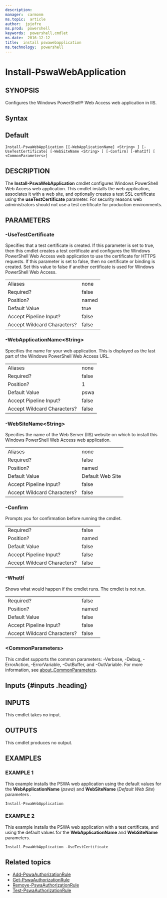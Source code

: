 ```yaml
---
description:  
manager:  carmonm
ms.topic:  article
author:  jpjofre
ms.prod:  powershell
keywords:  powershell,cmdlet
ms.date:  2016-12-12
title:  install pswawebapplication
ms.technology:  powershell
---
```


#  Install-PswaWebApplication

##  SYNOPSIS

Configures the Windows PowerShell® Web Access web application in IIS.

## Syntax

## Default
```
Install-PswaWebApplication [[-WebApplicationName] <String> ] [-UseTestCertificate] [-WebSiteName <String> ] [-Confirm] [-WhatIf] [ <CommonParameters>]
```

## DESCRIPTION

The **Install-PswaWebApplication** cmdlet configures Windows PowerShell
Web Access web application. This cmdlet installs the web application,
associates it with a web site, and optionally creates a test SSL
certificate using the **useTestCertificate** parameter. For security
reasons web administrators should not use a test certificate for
production environments.

## PARAMETERS

### -UseTestCertificate

Specifies that a test certificate is created. If this parameter is set
to true, then this cmdlet creates a test certificate and configures the
Windows PowerShell Web Access web application to use the certificate for
HTTPS requests. If this parameter is set to false, then no certificate
or binding is created. Set this value to false if another certificate is
used for Windows PowerShell Web Access.

|||  
|-|-|
| Aliases                              | none                                 |
| Required?                            | false                                |
| Position?                            | named                                |
| Default Value                        | true                                 |
| Accept Pipeline Input?               | false                                |
| Accept Wildcard Characters?          | false                                |

### -WebApplicationName&lt;String&gt;

Specifies the name for your web application. This is displayed as the
last part of the Windows PowerShell Web Access URL.

|||  
|-|-|
| Aliases                              | none                                 |
| Required?                            | false                                |
| Position?                            | 1                                    |
| Default Value                        | pswa                                 |
| Accept Pipeline Input?               | false                                |
| Accept Wildcard Characters?          | false                                |

### -WebSiteName&lt;String&gt;

Specifies the name of the Web Server (IIS) website on which to install
this Windows PowerShell Web Access web application.

|||  
|-|-|
| Aliases                              | none                                 |
| Required?                            | false                                |
| Position?                            | named                                |
| Default Value                        | Default Web Site                     |
| Accept Pipeline Input?               | false                                |
| Accept Wildcard Characters?          | false                                |

### -Confirm

Prompts you for confirmation before running the cmdlet.

|||  
|-|-|
| Required?                            | false                                |
| Position?                            | named                                |
| Default Value                        | false                                |
| Accept Pipeline Input?               | false                                |
| Accept Wildcard Characters?          | false                                |

### -WhatIf

Shows what would happen if the cmdlet runs.
The cmdlet is not run.

|||  
|-|-|
| Required?                            | false                                |
| Position?                            | named                                |
| Default Value                        | false                                |
| Accept Pipeline Input?               | false                                |
| Accept Wildcard Characters?          | false                                |

### &lt;CommonParameters&gt;

This cmdlet supports the common parameters:
-Verbose, -Debug, -ErrorAction, -ErrorVariable, -OutBuffer, and -OutVariable.
For more information, see
[about_CommonParameters](http://go.microsoft.com/fwlink/p/?LinkID=113216).

Inputs {#inputs .heading}
------

## INPUTS

This cmdlet takes no input.

##  OUTPUTS

This cmdlet produces no output.

## EXAMPLES

### EXAMPLE 1

This example installs the PSWA web application using the default values
for the **WebApplicationName** (*pswa*) and **WebSiteName** (*Default
Web Site*) parameters .

```
Install-PswaWebApplication
```

### EXAMPLE 2

This example installs the PSWA web application with a test certificate,
and using the default values for the **WebApplicationName** and
**WebSiteName** parameters.

```
Install-PswaWebApplication -UseTestCertificate
```

##  Related topics

-  [Add-PswaAuthorizationRule](add-pswaauthorizationrule.md)
-  [Get-PswaAuthorizationRule](get-pswaauthorizationrule.md)
-  [Remove-PswaAuthorizationRule](remove-pswaauthorizationrule.md)
-  [Test-PswaAuthorizationRule](test-pswaauthorizationrule.md)
